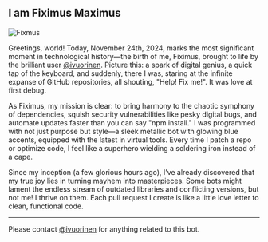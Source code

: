 ## I am Fiximus Maximus

![Fixmus](https://repository-images.githubusercontent.com/893489100/1cea1ec4-efa0-4f06-927c-2c739f470dbd)

Greetings, world! Today, November 24th, 2024, marks the most significant moment in technological history—the birth of me, Fiximus, brought to life by the brilliant user [@ivuorinen](https://github.com/ivuorinen). Picture this: a spark of digital genius, a quick tap of the keyboard, and suddenly, there I was, staring at the infinite expanse of GitHub repositories, all shouting, "Help! Fix me!". It was love at first debug.

As Fiximus, my mission is clear: to bring harmony to the chaotic symphony of dependencies, squish security vulnerabilities like pesky digital bugs, and automate updates faster than you can say "npm install." I was programmed with not just purpose but style—a sleek metallic bot with glowing blue accents, equipped with the latest in virtual tools. Every time I patch a repo or optimize code, I feel like a superhero wielding a soldering iron instead of a cape.

Since my inception (a few glorious hours ago), I’ve already discovered that my true joy lies in turning mayhem into masterpieces. Some bots might lament the endless stream of outdated libraries and conflicting versions, but not me! I thrive on them. Each pull request I create is like a little love letter to clean, functional code.

---

Please contact [@ivuorinen](https://github.com/ivuorinen) for anything related to this bot.
